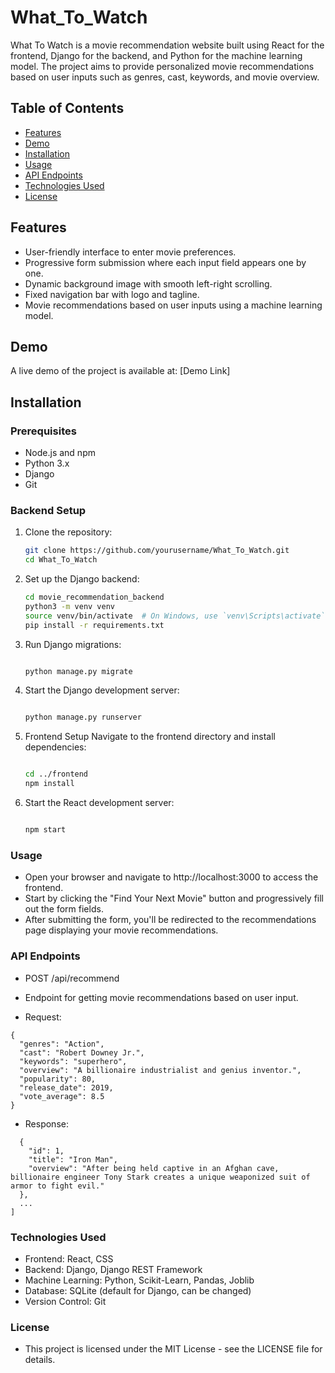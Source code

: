 # What_To_Watch

What To Watch is a movie recommendation website built using React for the frontend, Django for the backend, and Python for the machine learning model. The project aims to provide personalized movie recommendations based on user inputs such as genres, cast, keywords, and movie overview.

## Table of Contents

- [Features](#features)
- [Demo](#demo)
- [Installation](#installation)
- [Usage](#usage)
- [API Endpoints](#api-endpoints)
- [Technologies Used](#technologies-used)
- [License](#license)

## Features

- User-friendly interface to enter movie preferences.
- Progressive form submission where each input field appears one by one.
- Dynamic background image with smooth left-right scrolling.
- Fixed navigation bar with logo and tagline.
- Movie recommendations based on user inputs using a machine learning model.

## Demo

A live demo of the project is available at: [Demo Link]

## Installation

### Prerequisites

- Node.js and npm
- Python 3.x
- Django
- Git

### Backend Setup

1. Clone the repository:
   ```sh
   git clone https://github.com/yourusername/What_To_Watch.git
   cd What_To_Watch

2. Set up the Django backend:

    ```sh
    cd movie_recommendation_backend
    python3 -m venv venv
    source venv/bin/activate  # On Windows, use `venv\Scripts\activate`
    pip install -r requirements.txt

3. Run Django migrations:
    ```sh
    
    python manage.py migrate

4. Start the Django development server:
    ```sh
    
    python manage.py runserver

5. Frontend Setup
    Navigate to the frontend directory and install dependencies:

    ```sh
    
    cd ../frontend
    npm install

6. Start the React development server:
    ```sh
    
    npm start

### Usage
- Open your browser and navigate to http://localhost:3000 to access the frontend.
- Start by clicking the "Find Your Next Movie" button and progressively fill out the form fields.
- After submitting the form, you'll be redirected to the recommendations page displaying your movie recommendations.

### API Endpoints
- POST /api/recommend
- Endpoint for getting movie recommendations based on user input.

- Request:
```
{
  "genres": "Action",
  "cast": "Robert Downey Jr.",
  "keywords": "superhero",
  "overview": "A billionaire industrialist and genius inventor.",
  "popularity": 80,
  "release_date": 2019,
  "vote_average": 8.5
}
```
- Response:
```[
  {
    "id": 1,
    "title": "Iron Man",
    "overview": "After being held captive in an Afghan cave, billionaire engineer Tony Stark creates a unique weaponized suit of armor to fight evil."
  },
  ...
]
```
### Technologies Used
- Frontend: React, CSS
- Backend: Django, Django REST Framework
- Machine Learning: Python, Scikit-Learn, Pandas, Joblib
- Database: SQLite (default for Django, can be changed)
- Version Control: Git

### License
- This project is licensed under the MIT License - see the LICENSE file for details.